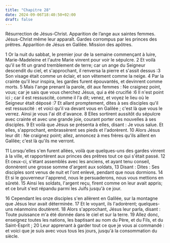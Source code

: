 ```yaml
---
title: "Chapitre 28"
date: 2024-09-06T18:40:50+02:00
draft: false
---
```



Résurrection de Jésus-Christ.
Apparition de l’ange aux saintes femmes.
Jésus-Christ même leur apparaît.
Gardes corrompus par les princes des prêtres.
Apparition de Jésus en Galilée.
Mission des apôtres.


1 Or la nuit du sabbat, le premier jour de la semaine commençant à luire, Marie-Madeleine et l'autre Marie vinrent pour voir le sépulcre. 2 Et voilà qu'il se fit un grand tremblement de terre; car un ange du Seigneur descendit du ciel, et s'approchant, il renversa la pierre et s'assit dessus :3 Son visage était comme un éclair, et son vêtement comme la neige. 4 Par la crainte qu'il leur inspira, les gardes furent épouvantés, et devinrent comme morts. 5 Mais l'ange prenant la parole, dit aux femmes : Ne craignez point, vous; car je sais que vous cherchez Jésus, qui a été crucifié :6 Il n'est point ici ; car il est ressuscité, comme il l'a dit; venez, et voyez le lieu où le Seigneur était déposé :7 Et allant promptement, dites à ses disciples qu'il est ressuscité : et voici qu'il va devant vous en Galilée ; c'est là que vous le verrez. Ainsi je vous l'ai dit d'avance. 8 Elles sortirent aussitôt du sépulcre avec crainte et avec une grande joie, courant porter ces nouvelles à ses disciples. 9 Et voilà que Jésus se
présenta à elles, disant : Je vous salue. Et elles, s'approchant, embrassèrent ses pieds et l'adorèrent. 10 Alors Jésus leur dit : Ne craignez point; allez, annoncez à mes frères qu'ils aillent en Galilée; c'est là qu'ils me verront.


11 Lorsqu'elles s'en furent allées, voilà que quelques-uns des gardes vinrent à la ville, et rapportèrent aux princes des prêtres tout ce qui s'était passé. 12 Et ceux-ci, s'étant assemblés avec les anciens, et ayant tenu conseil, donnèrent une grosse somme d'argent aux soldats, 13 Disant : Dites : Ses disciples sont venus de nuit et l'ont enlevé, pendant que nous dormions. 14 Et si le gouverneur l'apprend, nous le persuaderons, nous vous mettions en sûreté. 15 Ainsi les soldats, l'argent reçu, firent comme on leur avait appris; et ce bruit s'est répandu parmi les Juifs jusqu'à ce jour.


16 Cependant les onze disciples s'en allèrent en Galilée, sur la montagne que Jésus leur avait déterminée. 17 Et le voyant, ils l'adorèrent; quelques-uns néanmoins doutèrent. 18 Alors s'approchant, Jésus leur parla, disant : Toute puissance m'a été donnée dans le ciel et sur la terre. 19 Allez donc, enseignez toutes les nations, les baptisant au nom du Père, et du Fils, et du Saint-Esprit ; 20 Leur apprenant à garder tout ce que je vous ai commandé : et voici que je suis avec vous tous les jours, jusqu'à la consommation du siècle.
